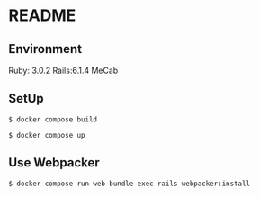 # README

## Environment
Ruby: 3.0.2
Rails:6.1.4
MeCab

## SetUp
```
$ docker compose build
```

```
$ docker compose up
```


## Use Webpacker
```
$ docker compose run web bundle exec rails webpacker:install
```
